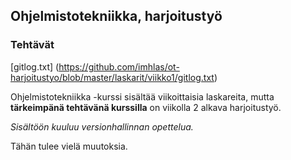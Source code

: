 ## Ohjelmistotekniikka, harjoitustyö
### Tehtävät

[gitlog.txt] (https://github.com/imhlas/ot-harjoitustyo/blob/master/laskarit/viikko1/gitlog.txt)

Ohjelmistotekniikka -kurssi sisältää viikoittaisia laskareita, mutta **tärkeimpänä tehtävänä kurssilla** on viikolla 2 alkava harjoitustyö.

*Sisältöön kuuluu versionhallinnan opettelua.*

Tähän tulee vielä muutoksia.

